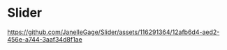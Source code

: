 # Slider

https://github.com/JanelleGage/Slider/assets/116291364/12afb6d4-aed2-456e-a744-3aaf34d8f1ae

